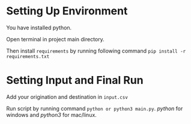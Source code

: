 # Setting Up Environment
You have installed python.

Open terminal in project main directory.

Then install `requirements` by running following command `pip install -r requirements.txt`



# Setting Input and Final Run

Add your origination and destination in `input.csv`

Run script by running command `python or python3 main.py`. *python* for windows and *python3* for mac/linux.